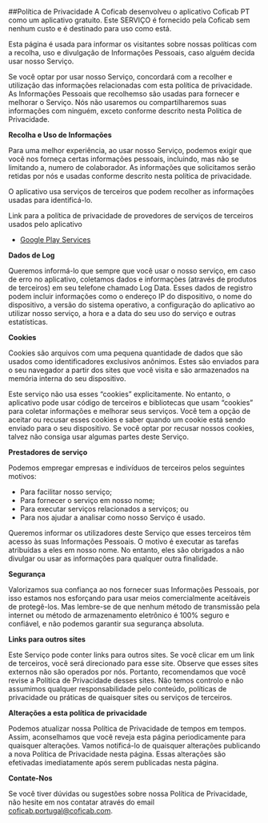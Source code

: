 ##Política de Privacidade
A Coficab desenvolveu o aplicativo Coficab PT como um aplicativo gratuito. Este SERVIÇO é fornecido pela Coficab sem nenhum custo e é destinado para uso como está.

Esta página é usada para informar os visitantes sobre nossas políticas com a recolha, uso e divulgação de Informações Pessoais, caso alguém decida usar nosso Serviço.

Se você optar por usar nosso Serviço, concordará com a recolher e utilização das informações relacionadas com esta política de privacidade. As Informações Pessoais que recolhemso são usadas para fornecer e melhorar o Serviço. Nós não usaremos ou compartilharemos suas informações com ninguém, exceto conforme descrito nesta Política de Privacidade.

**Recolha e Uso de Informações**

Para uma melhor experiência, ao usar nosso Serviço, podemos exigir que você nos forneça certas informações pessoais, incluindo, mas não se limitando a, numero de colaborador. As informações que solicitamos serão retidas por nós e usadas conforme descrito nesta política de privacidade.

O aplicativo usa serviços de terceiros que podem recolher as informações usadas para identificá-lo.

Link para a política de privacidade de provedores de serviços de terceiros usados ​​pelo aplicativo

*   [Google Play Services](https://www.google.com/policies/privacy/)

**Dados de Log**

Queremos informá-lo que sempre que você usar o nosso serviço, em caso de erro no aplicativo, coletamos dados e informações (através de produtos de terceiros) em seu telefone chamado Log Data. Esses dados de registro podem incluir informações como o endereço IP do dispositivo, o nome do dispositivo, a versão do sistema operativo, a configuração do aplicativo ao utilizar nosso serviço, a hora e a data do seu uso do serviço e outras estatísticas.

**Cookies**

Cookies são arquivos com uma pequena quantidade de dados que são usados ​​como identificadores exclusivos anônimos. Estes são enviados para o seu navegador a partir dos sites que você visita e são armazenados na memória interna do seu dispositivo.

Este serviço não usa esses “cookies” explicitamente. No entanto, o aplicativo pode usar código de terceiros e bibliotecas que usam “cookies” para coletar informações e melhorar seus serviços. Você tem a opção de aceitar ou recusar esses cookies e saber quando um cookie está sendo enviado para o seu dispositivo. Se você optar por recusar nossos cookies, talvez não consiga usar algumas partes deste Serviço.

**Prestadores de serviço**

Podemos empregar empresas e indivíduos de terceiros pelos seguintes motivos:

* Para facilitar nosso serviço;
* Para fornecer o serviço em nosso nome;
* Para executar serviços relacionados a serviços; ou
* Para nos ajudar a analisar como nosso Serviço é usado.

Queremos informar os utilizadores deste Serviço que esses terceiros têm acesso às suas Informações Pessoais. O motivo é executar as tarefas atribuídas a eles em nosso nome. No entanto, eles são obrigados a não divulgar ou usar as informações para qualquer outra finalidade.

**Segurança**

Valorizamos sua confiança ao nos fornecer suas Informações Pessoais, por isso estamos nos esforçando para usar meios comercialmente aceitáveis ​​de protegê-los. Mas lembre-se de que nenhum método de transmissão pela internet ou método de armazenamento eletrônico é 100% seguro e confiável, e não podemos garantir sua segurança absoluta.

**Links para outros sites**

Este Serviço pode conter links para outros sites. Se você clicar em um link de terceiros, você será direcionado para esse site. Observe que esses sites externos não são operados por nós. Portanto, recomendamos que você revise a Política de Privacidade desses sites. Não temos controlo e não assumimos qualquer responsabilidade pelo conteúdo, políticas de privacidade ou práticas de quaisquer sites ou serviços de terceiros.

**Alterações a esta política de privacidade**

Podemos atualizar nossa Política de Privacidade de tempos em tempos. Assim, aconselhamos que você reveja esta página periodicamente para quaisquer alterações. Vamos notificá-lo de quaisquer alterações publicando a nova Política de Privacidade nesta página. Essas alterações são efetivadas imediatamente após serem publicadas nesta página.

**Contate-Nos**

Se você tiver dúvidas ou sugestões sobre nossa Política de Privacidade, não hesite em nos contatar através do email coficab.portugal@coficab.com.
